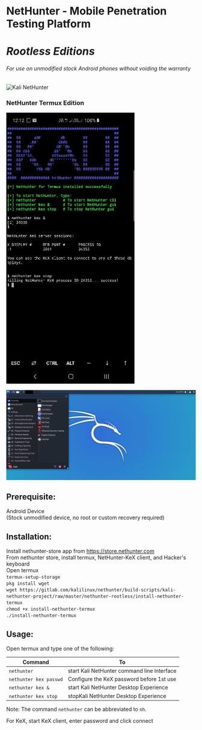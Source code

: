 # NetHunter - Mobile Penetration Testing Platform   
# _Rootless Editions_   

###### For use on unmodified stock Android phones without voiding the warranty

![Kali NetHunter](https://gitlab.com/kalilinux/nethunter/build-scripts/kali-nethunter-project/raw/master/images/nethunter-git-logo.png)
### NetHunter Termux Edition  

[![](../images/010-NH-Rootless-Installation_Start_s.jpg)](../images/010-NH-Rootless-Installation_Start.jpg)



[![](../images/020-NH-Rootless-KeX_s.jpg)](../images/020-NH-Rootless-KeX_s.jpg)



Prerequisite:  
--------------  
Android Device  
(Stock unmodified device, no root or custom recovery required)  

  

Installation:  
--------------  
Install nethunter-store app from https://store.nethunter.com  
From nethunter store, install termux, NetHunter-KeX client, and Hacker's keyboard  
Open termux  
`termux-setup-storage`  
`pkg install wget`   
`wget https://gitlab.com/kalilinux/nethunter/build-scripts/kali-nethunter-project/raw/master/nethunter-rootless/install-nethunter-termux`  
`chmod +x install-nethunter-termux`  
`./install-nethunter-termux`  

Usage:  
-------  
Open termux and type one of the following:  

| Command                 | To                                          |
| ----------------------- | ------------------------------------------- |
| `nethunter`             | start Kali NetHunter command line interface |
| `nethunter kex passwd`  | Configure the KeX password before 1st use   |
| `nethunter kex &`       | start Kali NetHunter Desktop Experience     |
| `nethunter kex stop`    | stopKali NetHunter Desktop Experience       |

Note: The command `nethunter` can be abbreviated to `nh`.

For KeX, start KeX client, enter password and click connect  
